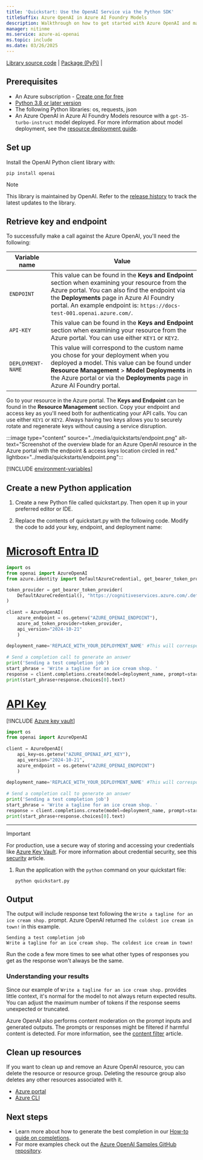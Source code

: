 ```yaml
---
title: 'Quickstart: Use the OpenAI Service via the Python SDK'
titleSuffix: Azure OpenAI in Azure AI Foundry Models
description: Walkthrough on how to get started with Azure OpenAI and make your first completions call with the Python SDK. 
manager: nitinme
ms.service: azure-ai-openai
ms.topic: include
ms.date: 03/26/2025
---
```


<a href="https://github.com/openai/openai-python" target="_blank">Library source code</a> | <a href="https://pypi.org/project/openai/" target="_blank">Package (PyPi)</a> |

## Prerequisites

- An Azure subscription - <a href="https://azure.microsoft.com/free/cognitive-services" target="_blank">Create one for free</a>
- <a href="https://www.python.org/" target="_blank">Python 3.8 or later version</a>
- The following Python libraries: os, requests, json
- An Azure OpenAI in Azure AI Foundry Models resource with a `gpt-35-turbo-instruct` model deployed. For more information about model deployment, see the [resource deployment guide](../how-to/create-resource.md).


## Set up

Install the OpenAI Python client library with:

```console
pip install openai
```

> [!NOTE]
> This library is maintained by OpenAI. Refer to the [release history](https://github.com/openai/openai-python/releases) to track the latest updates to the library.

## Retrieve key and endpoint

To successfully make a call against the Azure OpenAI, you'll need the following:

|Variable name | Value |
|--------------------------|-------------|
| `ENDPOINT`               | This value can be found in the **Keys and Endpoint** section when examining your resource from the Azure portal. You can also find the endpoint via the **Deployments** page in Azure AI Foundry portal. An example endpoint is: `https://docs-test-001.openai.azure.com/`.|
| `API-KEY` | This value can be found in the **Keys and Endpoint** section when examining your resource from the Azure portal. You can use either `KEY1` or `KEY2`.|
| `DEPLOYMENT-NAME` | This value will correspond to the custom name you chose for your deployment when you deployed a model. This value can be found under **Resource Management** > **Model Deployments** in the Azure portal or via the **Deployments** page in Azure AI Foundry portal.|

Go to your resource in the Azure portal. The **Keys and Endpoint** can be found in the **Resource Management** section. Copy your endpoint and access key as you'll need both for authenticating your API calls. You can use either `KEY1` or `KEY2`. Always having two keys allows you to securely rotate and regenerate keys without causing a service disruption.

:::image type="content" source="../media/quickstarts/endpoint.png" alt-text="Screenshot of the overview blade for an Azure OpenAI resource in the Azure portal with the endpoint & access keys location circled in red." lightbox="../media/quickstarts/endpoint.png":::

[!INCLUDE [environment-variables](environment-variables.md)]


## Create a new Python application

1. Create a new Python file called quickstart.py. Then open it up in your preferred editor or IDE.

2. Replace the contents of quickstart.py with the following code. Modify the code to add your key, endpoint, and deployment name: 

# [Microsoft Entra ID](#tab/entra)

```python
import os
from openai import AzureOpenAI
from azure.identity import DefaultAzureCredential, get_bearer_token_provider

token_provider = get_bearer_token_provider(
    DefaultAzureCredential(), "https://cognitiveservices.azure.com/.default"
)
    
client = AzureOpenAI(
    azure_endpoint = os.getenv("AZURE_OPENAI_ENDPOINT"), 
    azure_ad_token_provider=token_provider,
    api_version="2024-10-21"
    )
    
deployment_name='REPLACE_WITH_YOUR_DEPLOYMENT_NAME' #This will correspond to the custom name you chose for your deployment when you deployed a model. Use a gpt-35-turbo-instruct deployment. 
    
# Send a completion call to generate an answer
print('Sending a test completion job')
start_phrase = 'Write a tagline for an ice cream shop. '
response = client.completions.create(model=deployment_name, prompt=start_phrase, max_tokens=10)
print(start_phrase+response.choices[0].text)
```

# [API Key](#tab/key)

[!INCLUDE [Azure key vault](~/reusable-content/ce-skilling/azure/includes/ai-services/security/azure-key-vault.md)]

```python
import os
from openai import AzureOpenAI
    
client = AzureOpenAI(
    api_key=os.getenv("AZURE_OPENAI_API_KEY"),  
    api_version="2024-10-21",
    azure_endpoint = os.getenv("AZURE_OPENAI_ENDPOINT")
    )
    
deployment_name='REPLACE_WITH_YOUR_DEPLOYMENT_NAME' #This will correspond to the custom name you chose for your deployment when you deployed a model. Use a gpt-35-turbo-instruct deployment. 
    
# Send a completion call to generate an answer
print('Sending a test completion job')
start_phrase = 'Write a tagline for an ice cream shop. '
response = client.completions.create(model=deployment_name, prompt=start_phrase, max_tokens=10)
print(start_phrase+response.choices[0].text)
```

---

> [!IMPORTANT]
> For production, use a secure way of storing and accessing your credentials like [Azure Key Vault](/azure/key-vault/general/overview). For more information about credential security, see this [security](../../../ai-services/security-features.md) article.

1. Run the application with the `python` command on your quickstart file:

    ```console
    python quickstart.py
    ```

## Output

The output will include response text following the `Write a tagline for an ice cream shop.` prompt. Azure OpenAI returned `The coldest ice cream in town!` in this example.

```console
Sending a test completion job
Write a tagline for an ice cream shop. The coldest ice cream in town!
```

Run the code a few more times to see what other types of responses you get as the response won't always be the same.

### Understanding your results

Since our example of `Write a tagline for an ice cream shop.` provides little context, it's normal for the model to not always return expected results. You can adjust the maximum number of tokens if the response seems unexpected or truncated.

Azure OpenAI also performs content moderation on the prompt inputs and generated outputs. The prompts or responses might be filtered if harmful content is detected. For more information, see the [content filter](../concepts/content-filter.md) article.

## Clean up resources

If you want to clean up and remove an Azure OpenAI resource, you can delete the resource or resource group. Deleting the resource group also deletes any other resources associated with it.

- [Azure portal](../../../ai-services/multi-service-resource.md?pivots=azportal#clean-up-resources)
- [Azure CLI](../../../ai-services/multi-service-resource.md?pivots=azcli#clean-up-resources)

## Next steps

* Learn more about how to generate the best completion in our [How-to guide on completions](../how-to/completions.md).
* For more examples check out the [Azure OpenAI Samples GitHub repository](https://github.com/Azure-Samples/openai).
